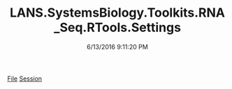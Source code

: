 ﻿---
title: LANS.SystemsBiology.Toolkits.RNA_Seq.RTools.Settings
date: 6/13/2016 9:11:20 PM
---

[File](T-LANS.SystemsBiology.Toolkits.RNA_Seq.RTools.Settings.File.html)
[Session](T-LANS.SystemsBiology.Toolkits.RNA_Seq.RTools.Settings.Session.html)
